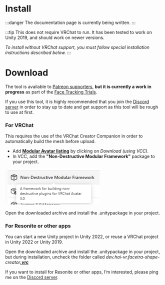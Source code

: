 ﻿---
sidebar_position: -1
---

# Install

:::danger
The documentation page is currently being written.
:::

:::tip
This does not require VRChat to run. It has been tested to work on Unity 2019, and should work on newer versions.

*To install without VRChat support, you must follow special installation instructions described below.*
:::

# Download

The tool is available to [Patreon supporters](https://www.patreon.com/vr_hai), **but it is currently a work in progress** as part of the [Face Tracking Trials](https://www.notion.so/f4032b4827e146fe9d2d3776e5da0f3b?pvs=21).

If you use this tool, it is highly recommended that you join the [Discord server](https://discord.com/invite/58fWAUTYF8) in order to stay up to date and get support as this tool will be rough to use at first.

### For VRChat

This requires the use of the VRChat Creator Companion in order to automatically build the mesh before upload.

- Add **[Modular Avatar listing](https://modular-avatar.nadena.dev/)** by clicking on *Download (using VCC).*
- In VCC, add the **"Non-Destructive Modular Framework"** package to your project.

![Untitled.png](img/Untitled.png)

Open the downloaded archive and install the .unitypackage in your project.

### For Resonite or other apps

You can start a new Unity project in Unity 2022, or reuse a VRChat project in Unity 2022 or Unity 2019.

Open the downloaded archive and install the .unitypackage in your project, but during installation, uncheck the folder called *dev.hai-vr.facetra-shape-creator<u><strong>.vrc</strong></u>*

If you want to install for Resonite or other apps, I’m interested, please ping me on the [Discord server](https://discord.com/invite/58fWAUTYF8).
